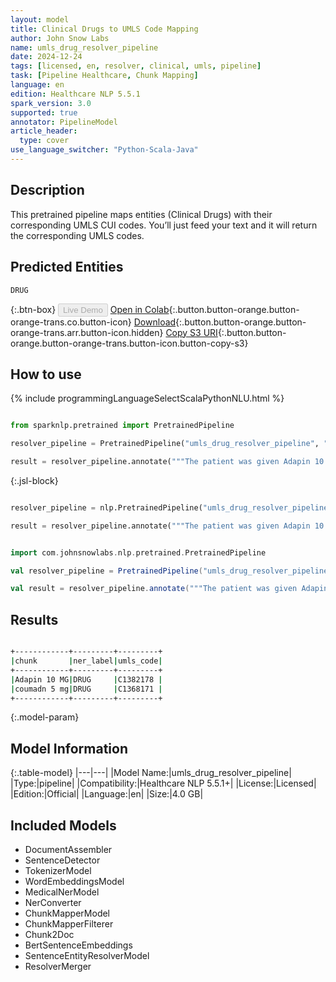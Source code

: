 ```yaml
---
layout: model
title: Clinical Drugs to UMLS Code Mapping
author: John Snow Labs
name: umls_drug_resolver_pipeline
date: 2024-12-24
tags: [licensed, en, resolver, clinical, umls, pipeline]
task: [Pipeline Healthcare, Chunk Mapping]
language: en
edition: Healthcare NLP 5.5.1
spark_version: 3.0
supported: true
annotator: PipelineModel
article_header:
  type: cover
use_language_switcher: "Python-Scala-Java"
---
```


## Description

This pretrained pipeline maps entities (Clinical Drugs) with their corresponding UMLS CUI codes. You’ll just feed your text and it will return the corresponding UMLS codes.

## Predicted Entities

`DRUG`

{:.btn-box}
<button class="button button-orange" disabled>Live Demo</button>
[Open in Colab](https://colab.research.google.com/github/JohnSnowLabs/spark-nlp-workshop/blob/master/healthcare-nlp/07.0.Pretrained_Clinical_Pipelines.ipynb){:.button.button-orange.button-orange-trans.co.button-icon}
[Download](https://s3.amazonaws.com/auxdata.johnsnowlabs.com/clinical/models/umls_drug_resolver_pipeline_en_5.5.1_3.0_1735036946079.zip){:.button.button-orange.button-orange-trans.arr.button-icon.hidden}
[Copy S3 URI](s3://auxdata.johnsnowlabs.com/clinical/models/umls_drug_resolver_pipeline_en_5.5.1_3.0_1735036946079.zip){:.button.button-orange.button-orange-trans.button-icon.button-copy-s3}

## How to use



<div class="tabs-box" markdown="1">
{% include programmingLanguageSelectScalaPythonNLU.html %}
  
```python

from sparknlp.pretrained import PretrainedPipeline

resolver_pipeline = PretrainedPipeline("umls_drug_resolver_pipeline", "en", "clinical/models")

result = resolver_pipeline.annotate("""The patient was given Adapin 10 MG, coumadn 5 mg.""")

```

{:.jsl-block}
```python

resolver_pipeline = nlp.PretrainedPipeline("umls_drug_resolver_pipeline", "en", "clinical/models")

result = resolver_pipeline.annotate("""The patient was given Adapin 10 MG, coumadn 5 mg.""")

```
```scala

import com.johnsnowlabs.nlp.pretrained.PretrainedPipeline

val resolver_pipeline = PretrainedPipeline("umls_drug_resolver_pipeline", "en", "clinical/models")

val result = resolver_pipeline.annotate("""The patient was given Adapin 10 MG, coumadn 5 mg.""")

```
</div>

## Results

```bash

+------------+---------+---------+
|chunk       |ner_label|umls_code|
+------------+---------+---------+
|Adapin 10 MG|DRUG     |C1382178 |
|coumadn 5 mg|DRUG     |C1368171 |
+------------+---------+---------+

```

{:.model-param}
## Model Information

{:.table-model}
|---|---|
|Model Name:|umls_drug_resolver_pipeline|
|Type:|pipeline|
|Compatibility:|Healthcare NLP 5.5.1+|
|License:|Licensed|
|Edition:|Official|
|Language:|en|
|Size:|4.0 GB|

## Included Models

- DocumentAssembler
- SentenceDetector
- TokenizerModel
- WordEmbeddingsModel
- MedicalNerModel
- NerConverter
- ChunkMapperModel
- ChunkMapperFilterer
- Chunk2Doc
- BertSentenceEmbeddings
- SentenceEntityResolverModel
- ResolverMerger
